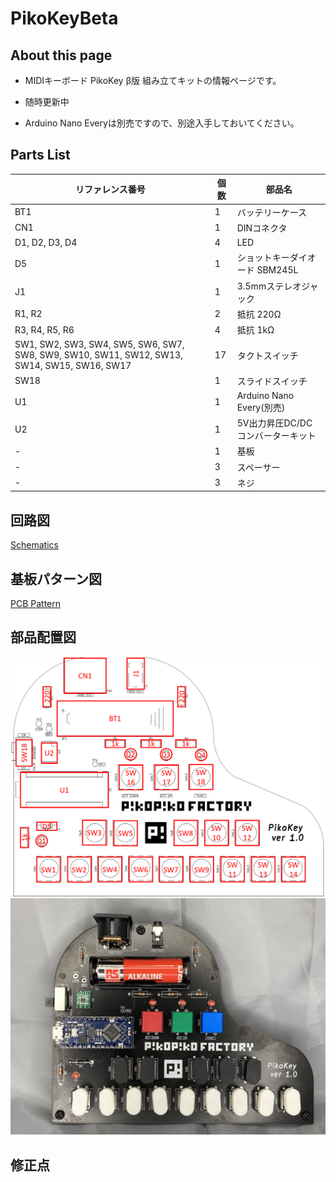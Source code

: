 # PikoKeyBeta

## About this page
- MIDIキーボード PikoKey β版 組み立てキットの情報ページです。

- 随時更新中

- Arduino Nano Everyは別売ですので、別途入手しておいてください。

## Parts List

| リファレンス番号 | 個数 | 部品名 |
| ---------------- | ---- | -------|
| BT1 | 1 | バッテリーケース |
| CN1 | 1 | DINコネクタ | 
| D1, D2, D3, D4 | 4 | LED | 
| D5 | 1 | ショットキーダイオード SBM245L| 
| J1 | 1 | 3.5mmステレオジャック | 
| R1, R2 | 2 | 抵抗 220Ω | 
| R3, R4, R5, R6 | 4 | 抵抗 1kΩ | 
| SW1, SW2, SW3, SW4, SW5, SW6, SW7, SW8, SW9, SW10, SW11, SW12, SW13, SW14, SW15, SW16, SW17 | 17 | タクトスイッチ | 
| SW18 | 1 | スライドスイッチ | 
| U1 | 1 | Arduino Nano Every(別売) | 
| U2 | 1 | 5V出力昇圧DC/DCコンバーターキット | 
| - | 1	| 基板| 
| - | 3	| スペーサー| 
| - | 3 | 	ネジ| 

## 回路図

[Schematics](/Hardware/PikoKeyBeta_schematic.pdf)

## 基板パターン図

[PCB Pattern](/Hardware/PikoKeyBeta_patten.pdf)

## 部品配置図

![PartsPlacementChart](/image/PikoKeyBeta_buhin_haichi.PNG)
![PartsPlacementImage](/image/IMG_5642.JPG)


## 修正点
